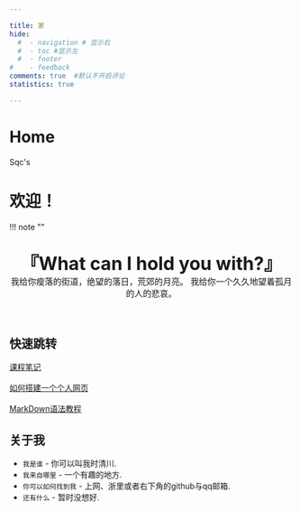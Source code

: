 ```yaml
---

title: 家
hide:
  #  - navigation # 显示右
  #  - toc #显示左
  #  - footer
#    - feedback  
comments: true  #默认不开启评论
statistics: true

---
```

<!-- # Welcome to MkDocs

For full documentation visit [mkdocs.org](https://www.mkdocs.org).

## Commands

* `mkdocs new [dir-name]` - Create a new project.
* `mkdocs serve` - Start the live-reloading docs server.
* `mkdocs build` - Build the documentation site.
* `mkdocs -h` - Print help message and exit.

## Project layout

    mkdocs.yml    # The configuration file.
    docs/
        index.md  # The documentation homepage.
        ...       # Other markdown pages, images and other files. -->
<link rel="stylesheet" href="stylesheets/extra.css">
<div class="extra3">
    <h1 class="heading-1">Home</h1>
    <span class="budget">Sqc's</span>
</div>

# 欢迎！
!!! note "" 
    <br><br>
    <div align="center" style="font-size:32px;font-weight:bold">
        『What can I hold you with?』
    </div>
    <div align="center" style="font-size:15px">
       我给你瘦落的街道，绝望的落日，荒郊的月亮。
       我给你一个久久地望着孤月的人的悲哀。
    </div>
    <br><br>
## 快速跳转

 [课程笔记](https://sqc-cyh.github,io/LessonsNotes/)
 <br></br>
 [如何搭建一个个人网页](https://sqc-cyh.github,io/SkillTree/MakeYourOwnWeb/)
 <br></br>
 [MarkDown语法教程](https://sqc-cyh.github,io/SkillTree/MarkDown/)

## 关于我

* `我是谁` - 你可以叫我时清川.
* `我来自哪里` - 一个有趣的地方.
* `你可以如何找到我` - 上网、浙里或者右下角的github与qq邮箱.
* `还有什么` - 暂时没想好.





